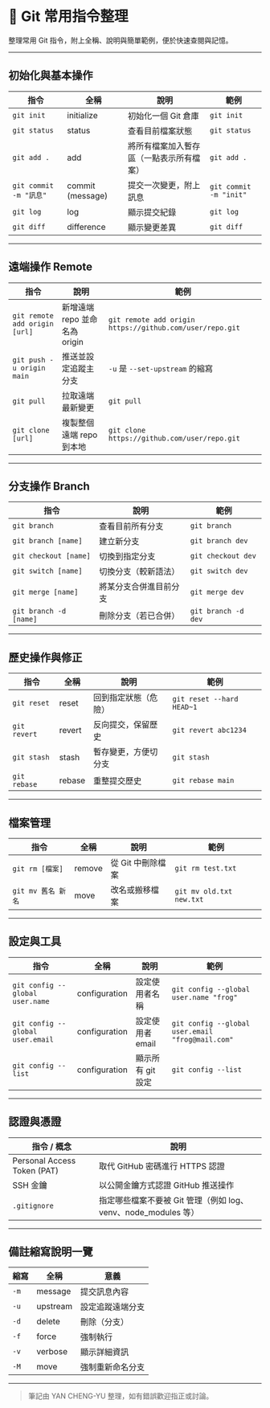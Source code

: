 # 📘 Git 常用指令整理

整理常用 Git 指令，附上全稱、說明與簡單範例，便於快速查閱與記憶。

---

## 初始化與基本操作

| 指令 | 全稱 | 說明 | 範例 |
|------|------|------|------|
| `git init` | initialize | 初始化一個 Git 倉庫 | `git init` |
| `git status` | status | 查看目前檔案狀態 | `git status` |
| `git add .` | add | 將所有檔案加入暫存區（一點表示所有檔案） | `git add .` |
| `git commit -m "訊息"` | commit (message) | 提交一次變更，附上訊息 | `git commit -m "init"` |
| `git log` | log | 顯示提交紀錄 | `git log` |
| `git diff` | difference | 顯示變更差異 | `git diff` |

---

## 遠端操作 Remote

| 指令 | 說明 | 範例 |
|------|------|------|
| `git remote add origin [url]` | 新增遠端 repo 並命名為 origin | `git remote add origin https://github.com/user/repo.git` |
| `git push -u origin main` | 推送並設定追蹤主分支 | `-u` 是 `--set-upstream` 的縮寫 | `git push -u origin main` |
| `git pull` | 拉取遠端最新變更 | `git pull` |
| `git clone [url]` | 複製整個遠端 repo 到本地 | `git clone https://github.com/user/repo.git` |

---

## 分支操作 Branch

| 指令 | 說明 | 範例 |
|------|------|------|
| `git branch` | 查看目前所有分支 | `git branch` |
| `git branch [name]` | 建立新分支 | `git branch dev` |
| `git checkout [name]` | 切換到指定分支 | `git checkout dev` |
| `git switch [name]` | 切換分支（較新語法） | `git switch dev` |
| `git merge [name]` | 將某分支合併進目前分支 | `git merge dev` |
| `git branch -d [name]` | 刪除分支（若已合併） | `git branch -d dev` |

---

## 歷史操作與修正

| 指令 | 全稱 | 說明 | 範例 |
|------|------|------|------|
| `git reset` | reset | 回到指定狀態（危險） | `git reset --hard HEAD~1` |
| `git revert` | revert | 反向提交，保留歷史 | `git revert abc1234` |
| `git stash` | stash | 暫存變更，方便切分支 | `git stash` |
| `git rebase` | rebase | 重整提交歷史 | `git rebase main` |

---

## 檔案管理

| 指令 | 全稱 | 說明 | 範例 |
|------|------|------|------|
| `git rm [檔案]` | remove | 從 Git 中刪除檔案 | `git rm test.txt` |
| `git mv 舊名 新名` | move | 改名或搬移檔案 | `git mv old.txt new.txt` |

---

## 設定與工具

| 指令 | 全稱 | 說明 | 範例 |
|------|------|------|------|
| `git config --global user.name` | configuration | 設定使用者名稱 | `git config --global user.name "frog"` |
| `git config --global user.email` | configuration | 設定使用者 email | `git config --global user.email "frog@mail.com"` |
| `git config --list` | configuration | 顯示所有 git 設定 | `git config --list` |

---

## 認證與憑證

| 指令 / 概念 | 說明 |
|-------------|------|
| Personal Access Token (PAT) | 取代 GitHub 密碼進行 HTTPS 認證 |
| SSH 金鑰 | 以公開金鑰方式認證 GitHub 推送操作 |
| `.gitignore` | 指定哪些檔案不要被 Git 管理（例如 log、venv、node_modules 等） |

---

## 備註縮寫說明一覽

| 縮寫 | 全稱 | 意義 |
|------|------|------|
| `-m` | message | 提交訊息內容 |
| `-u` | upstream | 設定追蹤遠端分支 |
| `-d` | delete | 刪除（分支） |
| `-f` | force | 強制執行 |
| `-v` | verbose | 顯示詳細資訊 |
| `-M` | move | 強制重新命名分支 |

---

> 筆記由 YAN CHENG-YU 整理，如有錯誤歡迎指正或討論。
